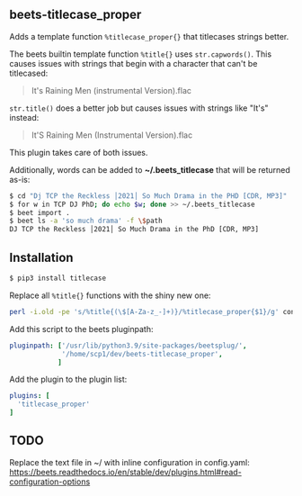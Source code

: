 beets-titlecase_proper
----------------------

Adds a template function `%titlecase_proper{}` that titlecases
strings better.

The beets builtin template function `%title{}` uses `str.capwords()`.
This causes issues with strings that begin with a character that can't
be titlecased:


> It's Raining Men (instrumental Version).flac


`str.title()` does a better job but causes issues with strings like
"It's" instead:


> It'S Raining Men (Instrumental Version).flac


This plugin takes care of both issues.

Additionally, words can be added to **~/.beets\_titlecase** that will be
returned as-is:


```bash
$ cd "Dj TCP the Reckless │2021│ So Much Drama in the PHD [CDR, MP3]"
$ for w in TCP DJ PhD; do echo $w; done >> ~/.beets_titlecase
$ beet import .
$ beet ls -a 'so much drama' -f \$path
DJ TCP the Reckless │2021│ So Much Drama in the PhD [CDR, MP3]
```


Installation
------------
```bash
$ pip3 install titlecase
```

Replace all `%title{}` functions with the shiny new one:

```bash
perl -i.old -pe 's/%title{(\$[A-Za-z_-]+)}/%titlecase_proper{$1}/g' config.yaml
```

Add this script to the beets pluginpath:

```yaml
pluginpath: ['/usr/lib/python3.9/site-packages/beetsplug/',
             '/home/scp1/dev/beets-titlecase_proper',
            ]
```

Add the plugin to the plugin list:

```yaml
plugins: [
  'titlecase_proper'
]
```

TODO
----
Replace the text file in ~/ with inline configuration in config.yaml:
https://beets.readthedocs.io/en/stable/dev/plugins.html#read-configuration-options
